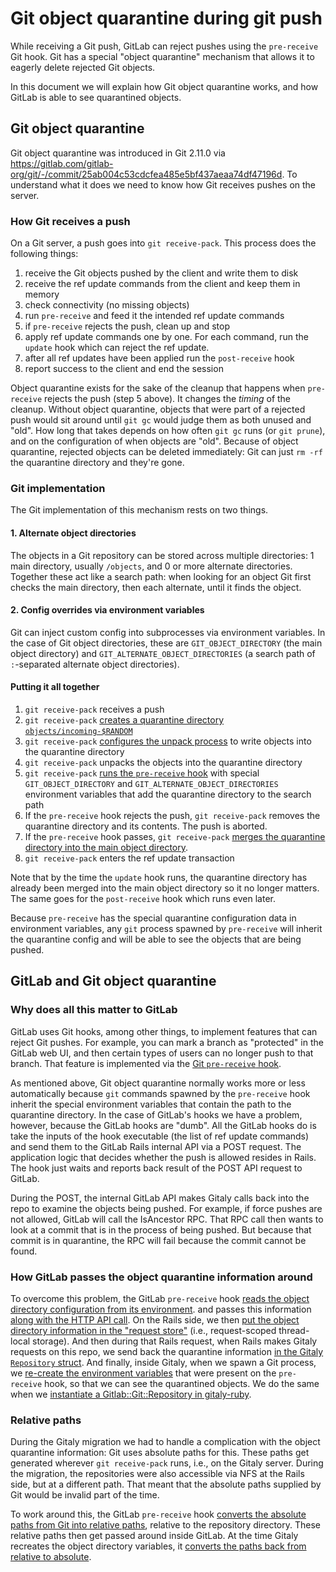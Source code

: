 # Git object quarantine during git push

While receiving a Git push, GitLab can reject pushes using the
`pre-receive` Git hook. Git has a special "object quarantine"
mechanism that allows it to eagerly delete rejected Git objects.

In this document we will explain how Git object quarantine works, and
how GitLab is able to see quarantined objects.

## Git object quarantine

Git object quarantine was introduced in Git 2.11.0 via
https://gitlab.com/gitlab-org/git/-/commit/25ab004c53cdcfea485e5bf437aeaa74df47196d.
To understand what it does we need to know how Git receives pushes on
the server.

### How Git receives a push

On a Git server, a push goes into `git receive-pack`. This process does the following things:

1. receive the Git objects pushed by the client and write them to disk
1. receive the ref update commands from the client and keep them in memory
1. check connectivity (no missing objects)
1. run `pre-receive` and feed it the intended ref update commands
1. if `pre-receive` rejects the push, clean up and stop
1. apply ref update commands one by one. For each command, run the `update` hook which can reject the ref update.
1. after all ref updates have been applied run the `post-receive` hook
1. report success to the client and end the session

Object quarantine exists for the sake of the cleanup that happens when
`pre-receive` rejects the push (step 5 above). It changes the _timing_ of the
cleanup. Without object quarantine, objects that were part of a
rejected push would sit around until `git gc` would judge them as both
unused and "old". How long that takes depends on how often `git gc`
runs (or `git prune`), and on the configuration of when objects are
"old". Because of object quarantine, rejected objects can be deleted
immediately: Git can just `rm -rf` the quarantine directory and
they're gone.

### Git implementation

The Git implementation of this mechanism rests on two things.

#### 1. Alternate object directories

The objects in a Git repository can be stored across multiple
directories: 1 main directory, usually `/objects`, and 0 or more
alternate directories. Together these act like a search path: when
looking for an object Git first checks the main directory, then each
alternate, until it finds the object.

#### 2. Config overrides via environment variables

Git can inject custom config into subprocesses via environment
variables. In the case of Git object directories, these are
`GIT_OBJECT_DIRECTORY` (the main object directory) and
`GIT_ALTERNATE_OBJECT_DIRECTORIES` (a search path of `:`-separated
alternate object directories).

#### Putting it all together

1. `git receive-pack` receives a push
1. `git receive-pack` [creates a quarantine directory `objects/incoming-$RANDOM`](https://gitlab.com/gitlab-org/git/-/blob/v2.24.0/builtin/receive-pack.c#L1715)
1. `git receive-pack` [configures the unpack process](https://gitlab.com/gitlab-org/git/-/blob/v2.24.0/builtin/receive-pack.c#L1721) to write objects into the quarantine directory
1. `git receive-pack` unpacks the objects into the quarantine directory
1. `git receive-pack` [runs the `pre-receive` hook](https://gitlab.com/gitlab-org/git/-/blob/v2.24.0/builtin/receive-pack.c#L1498) with special `GIT_OBJECT_DIRECTORY` and `GIT_ALTERNATE_OBJECT_DIRECTORIES` environment variables that add the quarantine directory to the search path
1. If the `pre-receive` hook rejects the push, `git receive-pack` removes the quarantine directory and its contents. The push is aborted.
1. If the `pre-receive` hook passes, `git receive-pack` [merges the quarantine directory into the main object directory](https://gitlab.com/gitlab-org/git/-/blob/v2.24.0/builtin/receive-pack.c#L1510).
1. `git receive-pack` enters the ref update transaction

Note that by the time the `update` hook runs, the quarantine directory
has already been merged into the main object directory so it no longer
matters. The same goes for the `post-receive` hook which runs even
later.

Because `pre-receive` has the special quarantine configuration data in
environment variables, any `git` process spawned by `pre-receive` will
inherit the quarantine config and will be able to see the objects that
are being pushed.

## GitLab and Git object quarantine

### Why does all this matter to GitLab

GitLab uses Git hooks, among other things, to implement features that
can reject Git pushes. For example, you can mark a branch as
"protected" in the GitLab web UI, and then certain types of users can
no longer push to that branch. That feature is implemented via the [Git
`pre-receive` hook](https://gitlab.com/gitlab-org/gitaly/-/blob/71d527f4f16c1f0e76793f055def0299b375cc7d/internal/gitaly/service/hook/pre_receive.go).

As mentioned above, Git object quarantine normally works more or less
automatically because `git` commands spawned by the `pre-receive` hook
inherit the special environment variables that contain the path to the
quarantine directory. In the case of GitLab's hooks we have a problem,
however, because the GitLab hooks are "dumb". All the GitLab hooks do
is take the inputs of the hook executable (the list of ref update
commands) and send them to the GitLab Rails internal API via a POST
request. The application logic that decides whether the push is
allowed resides in Rails. The hook just waits and reports back result
of the POST API request to GitLab.

During the POST, the internal GitLab API makes Gitaly calls back into the repo to
examine the objects being pushed. For example, if force pushes are not
allowed, GitLab will call the IsAncestor RPC. That RPC call then wants
to look at a commit that is in the process of being pushed. But
because that commit is in quarantine, the RPC will fail because the
commit cannot be found.

### How GitLab passes the object quarantine information around

To overcome this problem, the GitLab `pre-receive` hook [reads the
object directory configuration from its
environment](https://gitlab.com/gitlab-org/gitaly/-/blob/71d527f4f16c1f0e76793f055def0299b375cc7d/internal/gitlabshell/env.go#L9).
and passes this information [along with the HTTP API
call](https://gitlab.com/gitlab-org/gitaly/-/blob/71d527f4f16c1f0e76793f055def0299b375cc7d/internal/gitaly/hook/manager.go#L30-46).
On the Rails side, we then [put the object directory information in
the "request
store"](https://gitlab.com/gitlab-org/gitlab/-/blob/master/lib/api/internal/base.rb#L43)
(i.e., request-scoped thread-local storage). And then during that
Rails request, when Rails makes Gitaly requests on this repo, we send
back the quarantine information [in the Gitaly `Repository`
struct](https://gitlab.com/gitlab-org/gitlab/-/blob/f81f30c29a0edce20f6737fdccc3315c8baab9d1/lib/gitlab/gitaly_client/util.rb#L8-17).
And finally, inside Gitaly, when we spawn a Git process, we [re-create
the environment
variables](https://gitlab.com/gitlab-org/gitaly/-/blob/969bac80e2f246867c1a976864bd1f5b34ee43dd/internal/git/alternates/alternates.go#L21-34)
that were present on the `pre-receive` hook, so that we can see the
quarantined objects. We do the same when we [instantiate a
Gitlab::Git::Repository in
gitaly-ruby](https://gitlab.com/gitlab-org/gitaly/-/blob/969bac80e2f246867c1a976864bd1f5b34ee43dd/ruby/lib/gitlab/git/repository.rb#L44).

### Relative paths

During the Gitaly migration we had to handle a complication with the
object quarantine information: Git uses absolute paths for this. These
paths get generated wherever `git receive-pack` runs, i.e., on the
Gitaly server. During the migration, the repositories were also
accessible via NFS at the Rails side, but at a different path. That
meant that the absolute paths supplied by Git would be invalid part of
the time.

To work around this, the GitLab `pre-receive` hook [converts the
absolute paths from Git into relative
paths](https://gitlab.com/gitlab-org/gitaly/-/blob/969bac80e2f246867c1a976864bd1f5b34ee43dd/ruby/gitlab-shell/lib/object_dirs_helper.rb#L16),
relative to the repository directory. These relative paths then get
passed around inside GitLab. At the time Gitaly recreates the object
directory variables, it [converts the paths back from relative to
absolute](https://gitlab.com/gitlab-org/gitaly/-/blob/969bac80e2f246867c1a976864bd1f5b34ee43dd/internal/git/alternates/alternates.go#L23).
